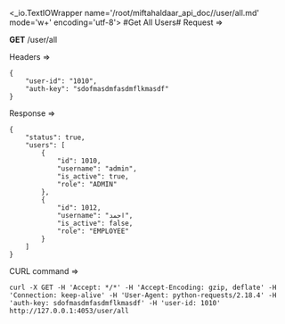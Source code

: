 <_io.TextIOWrapper name='/root/miftahaldaar_api_doc//user/all.md' mode='w+' encoding='utf-8'>
#Get All Users# Request =>

**GET** /user/all

Headers =>
```
{
    "user-id": "1010",
    "auth-key": "sdofmasdmfasdmflkmasdf"
}
```
Response =>
```
{
    "status": true,
    "users": [
        {
            "id": 1010,
            "username": "admin",
            "is_active": true,
            "role": "ADMIN"
        },
        {
            "id": 1012,
            "username": "احمد",
            "is_active": false,
            "role": "EMPLOYEE"
        }
    ]
}
```

CURL command =>
```
curl -X GET -H 'Accept: */*' -H 'Accept-Encoding: gzip, deflate' -H 'Connection: keep-alive' -H 'User-Agent: python-requests/2.18.4' -H 'auth-key: sdofmasdmfasdmflkmasdf' -H 'user-id: 1010' http://127.0.0.1:4053/user/all
```

